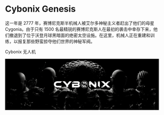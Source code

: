 # Cybonix Genesis

<p>这一年是 2777 年，赛博尼克斯半机械人被艾尔多神秘主义者赶出了他们的母星 Cygonia。由于只有 1500 名最精锐的赛博尼克斯人在最初的袭击中幸存下来，他们撤退到了位于沃登月球黑暗面的绝密太空设施。在这里，机械人正在重建和训练，以报复那些野蛮掠夺他们世界的神秘军阀。</p>
<p>Cybonix 无人机</p>

![unnamed](unnamed.png)

